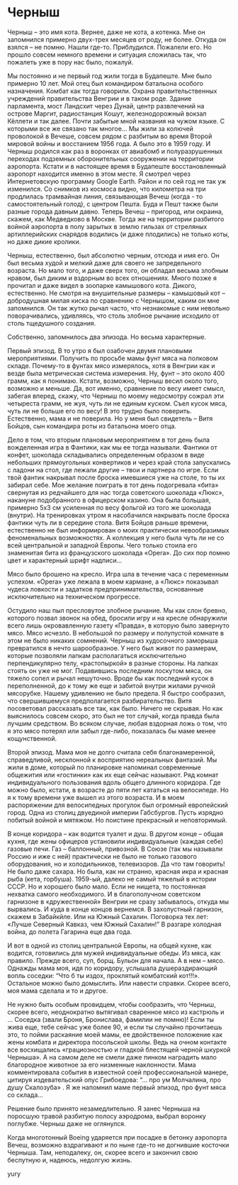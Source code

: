 # Черныш

Черныш – это имя кота. Вернее, даже не кота, а котенка. Мне он запомнился примерно двух-трех месяцев от роду, не более. Откуда он взялся – не помню. Нашли где-то. Приблудился. Пожалели его. Но прошло совсем немного времени и ситуация сложилась так, что пожалеть уже в пору нас было, пожалуй.

Мы постоянно и не первый год жили тогда в Будапеште. Мне было примерно 10 лет. Мой отец был командиром батальона особого назначения. Комбат как тогда говорили.  Охрана правительственных учреждений правительства Венгрии и в таком роде. Здание парламента, мост Ландсхит через Дунай, центр развлечений на острове Маргит, радиостанция Кошут, железнодорожный вокзал Кёллети и так далее. Почти забытые мной названия на чужом языке. С которыми все же связано так многое… Мы жили за колючей проволокой в Вечеше, совсем рядом с разбитым во время Второй мировой войны и восстанием 1956 года. А было это в 1959 году. И Черныш родился как раз в воронках от авиабомб и полуразрушенных переходах подземных оборонительных сооружении на территории аэропорта. Кстати и в настоящее время в Будапеште восстановленный аэропорт находится именно в этом месте. Я смотрел через Интернетовскую программу Google Earth. Район и по сей год не так уж изменился. Со снимков из космоса видно, что километра на три продлилась трамвайная линия, связывающая Вечеш (когда - то самостоятельный голод), с центром Пешта. Буда и  Пешт также были разные города давным давно. Теперь Вечеш – пригород, или окраина, скажем, как Медведково в Москве.  Тогда же на территории разбитого войной аэропорта в полу зарытых в землю гильзах от стреляных артиллерийских снарядов водились (и даже плодились) не только коты, но даже дикие кролики.

Черныш, естественно, был абсолютно черным, отсюда и имя его. Он был весьма худой и мелкий даже для своего не запредельного возраста. Но мало того, и даже сверх того, он обладал весьма злобным нравом, был диким и вздорным во всех отношениях. Много позже я прочитал и даже видел в зоопарке камышового кота. Дикого, естественно. Не смотря на внушительные размеры – камышовый кот – добродушная милая киска по сравнению с Чернышом, каким он мне запомнился. Он так жутко рычал часто, что незнакомые с ним невольно поворачивались, удивляясь, что столь злобное рычание исходило от столь тщедушного создания.

Собственно, запомнилось два эпизода. Но весьма характерные. 

Первый эпизод. В то утро я был озабочен двумя плановыми мероприятиями. Получить по просьбе мамы фунт мяса на полковом складе. Почему-то в фунтах мясо измерялось, хотя в Венгрии как и везде была метрическая система измерения. Ну, фунт – это около 400 грамм, как я понимаю. Кстати, возможно, Черныш весил около того, возможно и меньше.  Да, вот именно, сравнение по весу имеет смысл, забегая вперед, скажу, что Черныш по моему недосмотру сожрал эти четыреста грамм, не жуя, чуть ли не единым куском. Съел кусок мяса, чуть ли не больше его по весу! В это трудно было поверить. Естественно, мама и не поверила. Но у меня был свидетель – Витя Бойцов, сын командира роты из батальона моего отца.

Дело в том, что вторым плановым мероприятием в тот день была вожделенная игра в Фантики, как мы ее тогда называли. Фантики от конфет, шоколада складывались определенным образом в виде небольших прямоугольных конвертиков и через край стола запускались с ладони на стол, где лежали другие – твои и партнера по игре.  Если твой фантик накрывал после броска имевшиеся уже на столе, то ты их забирал себе.  Мое желание поиграть в тот день подогревала «бита» свернутая из редчайшего для нас тогда советского шоколада «Люкс», накануне подобранного в офицерском казино. Она была большая, примерно 5х3 см усиленная по весу фольгой из того же шоколада (внутри). На тренировках утром я насобачился накрывать после броска фантики чуть ли в середине стола. Витя Бойцов раньше времени, естественно не был  информирован о моих практически невообразимых феноменальных возможностях. А коллекция у него была чуть ли не со всей центральной и западной Европы. Чего только стоила его знаменитая бита из французского шоколада «Opera». До сих пор помню цвет и характерный шрифт надписи…

Мясо было брошено на кресло. Игра шла в течение часа с переменным успехом. «Оpera» уже лежала в моем кармане, а «Люкс» показывал чудеса ловкости и задатков предпринимательства, основанные исключительно на техническом прогрессе.

Остудило наш пыл пресловутое злобное рычание. Мы как слон бревно, которого позвал звонок на обед, бросили игру и на кресле обнаружили всего лишь окровавленную газету «Правда», в которую было завернуто мясо. Мясо исчезло. В небольшой по размеру и полупустой комнате в этом не было никаких сомнений. Черныш из худосочного заморыша превратился в нечто шарообразное. У него был живот по размерам, которые позволяли лапкам располагаться исключительно перпендикулярно телу,  «растопыркой»  в разные стороны. На лапках стоять он уже не мог. Подавившись последним лоскутом мяса, он тяжело сопел и рычал нешуточно. Вроде бы как последний кусок в переполненной, до к тому же еще и забитой внутри жилами ручной мясорубке. Нашему удивлению не было предела. Я быстро сообразил, что свершившемуся предполагается разбирательство. Витя посоветовал рассказать все так, как было. Ничего не скрывая. Но как выяснилось совсем скоро, это был не тот случай, когда правда была лучшим средством. Во всяком случае, любая вздорная ложь о том, что я это мясо потерял или забыл где-либо, показалась бы маме менее кощунственной. 

Второй эпизод. Мама моя не долго считала себя благонамеренной, справедливой, несклонной к восприятию нереальных фантазий. Мы жили в доме, который по планировке напоминал современные общежития или «гостинки»  как их еще сейчас называют. Ряд комнат индивидуального пользования вдоль общего длинного коридора. Где можно было, кстати, в возрасте до пяти лет кататься на велосипеде. Но я к тому времени уже вышел из этого возраста. И в моем распоряжении для велосипедных прогулок был огромный европейский город. Одна из столиц двуединой империи Габсбургов. Пусть изрядно побитый войной и мятяжом. Но поистине прекрасный и неповторимый.

В конце коридора – как водится туалет и душ. В другом конце – общая кухня, где жены офицеров установили индивидуальные (каждая себе) газовые  печи.  Газ – баллонный, привозной. В Союзе (так мы называли Россию и иже с ней) практически не было не только газового оборудования, но и холодильников, телевизоров. Да что там говорить! Не было даже сахара. Но была, как ни странно, красная икра и красная рыба (кета, горбуша). 1959-ый, далеко не самый тяжелый в истории СССР. Но и хорошего было мало. Если не нищета, то постоянная нехватка самого необходимого. И в благополучном советском гарнизоне в «дружественной» Венгрии не сразу забывалось, откуда мы вырвались. И куда в конце концов вернемся. В захолустный гарнизон, скажем в Забайкйле. Или на Южный Сахалин. Поговорка тех лет: «Лучше Северный Кавказ, чем Южный Сахалин!”  В разгаре холодная война, до полета Гагарина еще два года.

И вот в одной из столиц  центральной Европы, на общей кухне, как водится, готовились для мужей индивидуальные обеды. Из мяса, как правило. Прежде всего, суп, борщ. Бульон для начала. А в нем – мясо.  Однажды мама моя, идя по коридору, услышала душераздирающий вопль соседки: “Что б ты издох, проклятый комбатский кот!!!».  Остальное можно было домыслить. Или навести справки. Скорее всего, моя мама сделала и то и другое.

Не нужно быть особым провидцем, чтобы сообразить, что Черныш, скорее всего, неоднократно вытягивал сваренное мясо из кастрюль и … Соседка (звали Броня, Бронислава, фамилии не помню)! Если ты жива еще, тебе сейчас уже более 90, и если ты случайно прочитаешь это, то пойми раскаяние моей мамы, ее двойственное положение как жены комбата и директора посольской школы. Ведь на очном контакте все восхищались «грациозностью и гладкой блестящей черной шкуркой Черныша». А на самом деле не смели даже пинком наградить мало благородное животное за его низменные наклонности. Мама комментировала события в известной соей профессиональной манере, цитируя издевательский опус Грибоедова: “… про ум Молчалина, про душу Скалозуба» .
Я же напомнил маме первый эпизод, про фунт мяса со склада…

Решение было принято незамедлительно. Я занес Черныша на поросшую травой  разбитую полосу аэродрома, выбрал воронку поглубже. Черныш даже не оглянулся.

Когда многотонный Boeing ударяется при посадке  в бетонку аэропорта Вечеш, возможно вздрагивают и по ныне где-то не догнившие косточки Черныша. Там, неподалеку, он, скорее всего и закончил свою беспутную и, надеюсь, недолгую жизнь. 

yury
